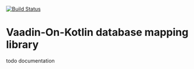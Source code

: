 [![Build Status](https://travis-ci.org/mvysny/vok-orm.svg?branch=master)](https://travis-ci.org/mvysny/vok-orm)

# Vaadin-On-Kotlin database mapping library

todo documentation

